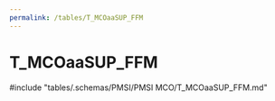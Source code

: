 ```yaml
---
permalink: /tables/T_MCOaaSUP_FFM
---
```

# T\_MCOaaSUP\_FFM
<!-- SPDX-License-Identifier: MPL-2.0 -->

<!-- ATTENTION : Ne pas supprimer ou modifier la ligne ci-dessous -->
#include "tables/.schemas/PMSI/PMSI MCO/T_MCOaaSUP_FFM.md"
<!-- ATTENTION : Ne pas supprimer ou modifier la ligne ci-dessus -->
